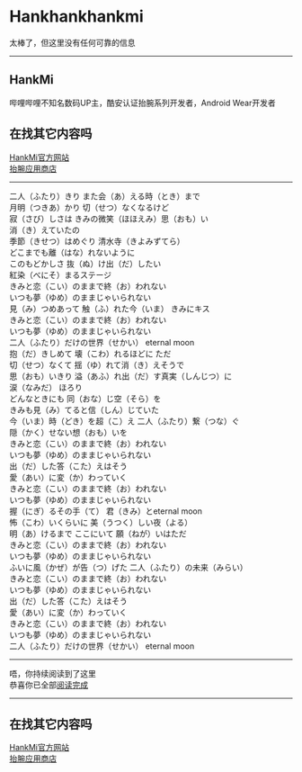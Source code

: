 # Hankhankhankmi
太棒了，但这里没有任何可靠的信息

***

## HankMi
哔哩哔哩不知名数码UP主，酷安认证抬腕系列开发者，Android Wear开发者

## 在找其它内容吗
[HankMi官方网站](https://www.hankmi.com/)  
[抬腕应用商店](download/apps.md)

***

二人（ふたり）きり また会（あ）える時（とき）まで  
月明（つきあ）かり 切（せつ）なくなるけど  
寂（さび）しさは きみの微笑（ほほえみ）思（おも）い  
消（き）えていたの  
季節（きせつ）はめぐり 清水寺（きよみずてら）  
どこまでも離（はな）れないように  
このもどかしさ 抜（ぬ）け出（だ）したい  
紅染（べにそ）まるステージ  
きみと恋（こい）のままで終（お）われない  
いつも夢（ゆめ）のままじゃいられない  
見（み）つめあって 触（ふ）れた今（いま） きみにキス  
きみと恋（こい）のままで終（お）われない  
いつも夢（ゆめ）のままじゃいられない  
二人（ふたり）だけの世界（せかい） eternal moon  
抱（だ）きしめて 壊（こわ）れるほどに ただ  
切（せつ）なくて 揺（ゆ）れて消（き）えそうで  
思（おも）いきり 溢（あふ）れ出（だ）す真実（しんじつ）に  
涙（なみだ） ほろり  
どんなときにも 同（おな）じ空（そら）を  
きみも見（み）てると信（しん）じていた  
今（いま）時（どき）を超（こ）え 二人（ふたり）繋（つな）ぐ  
隠（かく）せない想（おも）いを  
きみと恋（こい）のままで終（お）われない  
いつも夢（ゆめ）のままじゃいられない  
出（だ）した答（こた）えはそう  
愛（あい）に変（か）わっていく  
きみと恋（こい）のままで終（お）われない  
いつも夢（ゆめ）のままじゃいられない  
握（にぎ）るその手（て） 君（きみ）とeternal moon  
怖（こわ）いくらいに 美（うつく）しい夜（よる）  
明（あ）けるまで ここにいて 願（ねが）いはただ  
きみと恋（こい）のままで終（お）われない  
いつも夢（ゆめ）のままじゃいられない  
ふいに風（かぜ）が告（つ）げた 二人（ふたり）の未来（みらい）  
きみと恋（こい）のままで終（お）われない  
いつも夢（ゆめ）のままじゃいられない  
出（だ）した答（こた）えはそう  
愛（あい）に変（か）わっていく  
きみと恋（こい）のままで終（お）われない  
いつも夢（ゆめ）のままじゃいられない  
二人（ふたり）だけの世界（せかい） eternal moon

***

唔，你持续阅读到了这里  
恭喜你已全部[阅读完成](https://music.apple.com/cn/album/%E3%81%8D%E3%81%BF%E3%81%A8%E6%81%8B%E3%81%AE%E3%81%BE%E3%81%BE%E3%81%A7%E7%B5%82%E3%82%8F%E3%82%8C%E3%81%AA%E3%81%84-%E3%81%84%E3%81%A4%E3%82%82%E5%A4%A2%E3%81%AE%E3%81%BE%E3%81%BE%E3%81%98%E3%82%83%E3%81%84%E3%82%89%E3%82%8C%E3%81%AA%E3%81%84/1553012716?i=1553012720)

***

## 在找其它内容吗

[HankMi官方网站](https://www.hankmi.com/)  
[抬腕应用商店](download/apps.md)
